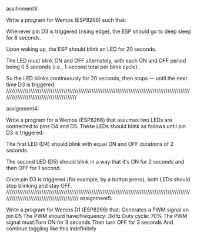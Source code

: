 assihnment3:

Write a program for Wemos (ESP8266) such that:

Whenever pin D3 is triggered (rising edge), the ESP should go to deep sleep for 8 seconds.

Upon waking up, the ESP should blink an LED for 20 seconds.

The LED must blink ON and OFF alternately, with each ON and OFF period being 0.5 seconds (i.e., 1-second total per blink cycle).

So the LED blinks continuously for 20 seconds, then stops — until the next time D3 is triggered.
/////////////////////////////////////////////////////////////////////////////////////////////////////////////////////////////////////////

assignment4:

Write a program for a Wemos (ESP8266) that assumes two LEDs are connected to pins D4 and D5.
These LEDs should blink as follows until pin D3 is triggered:

The first LED (D4) should blink with equal ON and OFF durations of 2 seconds.

The second LED (D5) should blink in a way that it's ON for 2 seconds and then OFF for 1 second.

Once pin D3 is triggered (for example, by a button press), both LEDs should stop blinking and stay OFF.
//////////////////////////////////////////////////////////////////////////////////////////////////////////////////////////////////////////
assignment5:

Write a program for Wemos D1 (ESP8266) that:
Generates a PWM signal on pin D5
The PWM should have:Frequency: 3kHz Duty cycle: 70%
The PWM signal must:Turn ON for 3 seconds Then turn OFF for 3 seconds
And continue toggling like this indefinitely
